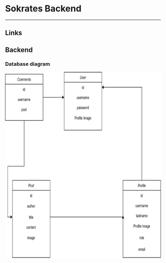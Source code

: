 # Sokrates Backend

---

## Links

<p>
  <a href="https://code5.ddns.net" target="_blank" style="text-decoration: none;"></a>
</p>

## Backend

### Database diagram

<img src="./Readme/Diagram.drawio.png" alt="sql flow diagram" width="800" height="600"/>
